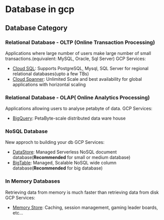 # Database in gcp
## Database Category
### Relational Database - OLTP (Online Transaction Processing)
Applications where large number of users make large number of small transactions.(equivalent: MySQL, Oracle, Sql Server)
GCP Services:
- [Cloud SQL](cloud_sql.md): Supports PostgreSQL, Mysql, SQL Server for regional relational databases(upto a few TBs)
- [Cloud Spanner](cloud_spanner.md): Unlimited Scale and best availability for global applications with horizontal scaling
### Relational Database - OLAP( Online Analytics Processing)
Applications allowing users to analyse petabyte of data.
GCP Services:
- [BigQuery](big_query.md): PetaByte-scale distributed data ware house
### NoSQL Database
New approch to building your db 
GCP Services:
- [DataStore](cloud_datastore.md): Managed Serverless NoSQL document database(**Recommended** for small or medium database)
- [BigTable](cloud_big_table.md): Managed, Scalable NoSQL wide column database(**Recommended** for big database)
### In Memory Databases
Retrieving data from memory is much faster than retrieving data from disk
GCP Services:
- [Memory Store](memory_store.md): Caching, session management, gaming leader boards, etc...